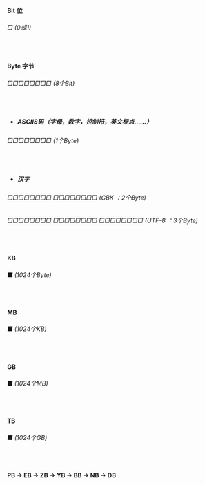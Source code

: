#### Bit	位
###### □ (0或1)  
<br>

#### Byte	字节
###### □□□□□□□□ (8个Bit)
<br>

- ##### ASCIIS码（字母，数字，控制符，英文标点……）
###### □□□□□□□□ (1个Byte)
<br>

- ##### 汉字
###### □□□□□□□□ □□□□□□□□ (GBK ：2个Byte)
###### □□□□□□□□ □□□□□□□□ □□□□□□□□ (UTF-8 ：3个Byte)
<br>

#### KB
###### ■ (1024个Byte)
<br>

#### MB
###### ■ (1024个KB)
<br>

#### GB
###### ■ (1024个MB)
<br>

#### TB
###### ■ (1024个GB)
<br>

#### PB -> EB -> ZB -> YB -> BB -> NB -> DB
